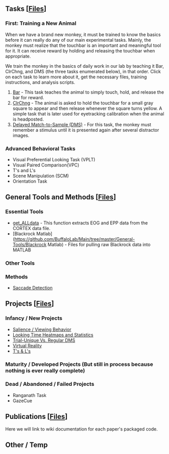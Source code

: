## Tasks [[Files](https://github.com/BuffaloLab/BehavioralTasks)]
### First: Training a New Animal
When we have a brand new monkey, it must be trained to know the basics before it can really do any of our main experimental tasks.  Mainly, the monkey must realize that the touchbar is an important and meaningful tool for it.  It can receive reward by holding and releasing the touchbar when appropriate.

We train the monkey in the basics of daily work in our lab by teaching it Bar, ClrChng, and DMS (the three tasks enumerated below), in that order.  Click on each task to learn more about it, get the necessary files, training instructions, and analysis scripts.

1. [Bar](https://github.com/BuffaloLab/Main/tree/master/BehavioralTasks/Bar) - This task teaches the animal to simply touch, hold, and release the bar for reward.
2. [ClrChng](https://github.com/BuffaloLab/Main/tree/master/BehavioralTasks/ClrChng) - The animal is asked to hold the touchbar for a small gray square to appear and then release whenever the square turns yellow.  A simple task that is later used for eyetracking calibration when the animal is headposted.  
3. [Delayed Match-to-Sample (DMS)](https://github.com/BuffaloLab/Main/tree/master/BehavioralTasks/DMS) - For this task, the monkey must remember a stimulus until it is presented again after several distractor images.

### Advanced Behavioral Tasks

* Visual Preferential Looking Task (VPLT)
* Visual Paired Comparison(VPC)
* T's and L's
* Scene Manipulation (SCM)
* Orientation Task

## General Tools and Methods [[Files](https://github.com/BuffaloLab/Main/tree/master/General-Tools)]

### Essential Tools 
* [get_ALLdata](https://github.com/BuffaloLab/Main/tree/master/General-Tools/Useful%20Functions/get_data) - This function extracts EOG and EPP data from the CORTEX data file.
* [Blackrock Matlab](https://github.com/BuffaloLab/Main/tree/master/General-Tools/Blackrock Matlab) - Files for pulling raw Blackrock data into MATLAB

### Other Tools

### Methods
* [Saccade Detection](https://github.com/BuffaloLab/Main/wiki/Saccade-Detection)

## Projects [[Files](https://github.com/BuffaloLab/Main/tree/master/Projects)]
### Infancy / New Projects
* [Salience / Viewing Behavior](https://github.com/BuffaloLab/Main/tree/master/Projects/Salience%20and%20Viewing%20Behavior)
* [Looking Time Heatmaps and Statistics](https://github.com/BuffaloLab/Main/tree/master/Projects/Looking%20Time%20Heatmaps%20and%20Statistics)
* [Trial-Unique Vs. Regular DMS](https://github.com/BuffaloLab/Main/tree/master/Projects/Trial-Unique%20Vs.%20Regular%20DMS)
* [Virtual Reality](https://github.com/BuffaloLab/Main/tree/master/Projects/Virtual%20Reality)
* [T's & L's](https://github.com/BuffaloLab/Main/tree/master/Projects/T%27s%20&%20L%27s)

### Maturity / Developed Projects (But still in process because nothing is ever really complete)

### Dead / Abandoned / Failed Projects
* Ranganath Task
* GazeCue

## Publications [[Files](https://github.com/BuffaloLab/Main/tree/master/Publications)]
Here we will link to wiki documentation for each paper's packaged code.

## Other / Temp